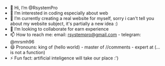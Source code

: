 - 👋 Hi, I’m @RsystemPro
- 👀 I’m interested in coding especially about web
- 🌱 I’m currently creating a real website for myself, sorry i can't tell you about my website subject, it's partially a new idea :)
- 💞️ I’m looking to collaborate for earn experience
- 📫 How to reach me: email: rsystempro@gmail.com - telegram: @mrsmh96
- 😄 Pronouns: king of (hello world) - master of //comments - expert at (... is not a function)
- ⚡ Fun fact: artificial inteligence will take our place :')
